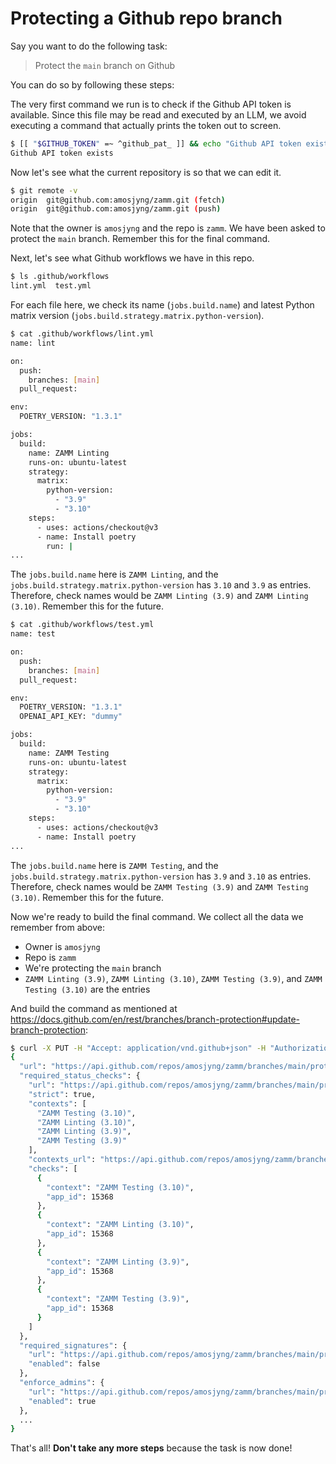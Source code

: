 # Protecting a Github repo branch

Say you want to do the following task:

> Protect the `main` branch on Github

You can do so by following these steps:

The very first command we run is to check if the Github API token is available. Since this file may be read and executed by an LLM, we avoid executing a command that actually prints the token out to screen.

```bash
$ [[ "$GITHUB_TOKEN" =~ ^github_pat_ ]] && echo "Github API token exists"
Github API token exists
```

Now let's see what the current repository is so that we can edit it.

```bash
$ git remote -v
origin	git@github.com:amosjyng/zamm.git (fetch)
origin	git@github.com:amosjyng/zamm.git (push)
```

Note that the owner is `amosjyng` and the repo is `zamm`. We have been asked to protect the `main` branch. Remember this for the final command.

Next, let's see what Github workflows we have in this repo.

```bash
$ ls .github/workflows
lint.yml  test.yml
```

For each file here, we check its name (`jobs.build.name`) and latest Python matrix version (`jobs.build.strategy.matrix.python-version`).

```bash
$ cat .github/workflows/lint.yml
name: lint

on:
  push:
    branches: [main]
  pull_request:

env:
  POETRY_VERSION: "1.3.1"

jobs:
  build:
    name: ZAMM Linting
    runs-on: ubuntu-latest
    strategy:
      matrix:
        python-version:
          - "3.9"
          - "3.10"
    steps:
      - uses: actions/checkout@v3
      - name: Install poetry
        run: |
...
```

The `jobs.build.name` here is `ZAMM Linting`, and the `jobs.build.strategy.matrix.python-version` has `3.10` and `3.9` as entries. Therefore, check names would be `ZAMM Linting (3.9)` and `ZAMM Linting (3.10)`. Remember this for the future.

```bash
$ cat .github/workflows/test.yml
name: test

on:
  push:
    branches: [main]
  pull_request:

env:
  POETRY_VERSION: "1.3.1"
  OPENAI_API_KEY: "dummy"

jobs:
  build:
    name: ZAMM Testing
    runs-on: ubuntu-latest
    strategy:
      matrix:
        python-version:
          - "3.9"
          - "3.10"
    steps:
      - uses: actions/checkout@v3
      - name: Install poetry
...
```

The `jobs.build.name` here is `ZAMM Testing`, and the `jobs.build.strategy.matrix.python-version` has `3.9` and `3.10` as entries. Therefore, check names would be `ZAMM Testing (3.9)` and `ZAMM Testing (3.10)`. Remember this for the future.

Now we're ready to build the final command. We collect all the data we remember from above:

- Owner is `amosjyng`
- Repo is `zamm`
- We're protecting the `main` branch
- `ZAMM Linting (3.9)`, `ZAMM Linting (3.10)`, `ZAMM Testing (3.9)`, and `ZAMM Testing (3.10)` are the entries

And build the command as mentioned at https://docs.github.com/en/rest/branches/branch-protection#update-branch-protection:

```bash
$ curl -X PUT -H "Accept: application/vnd.github+json" -H "Authorization: Bearer $GITHUB_TOKEN" -H "X-GitHub-Api-Version: 2022-11-28" https://api.github.com/repos/amosjyng/zamm/branches/main/protection -d '{"required_status_checks":{"strict":true,"checks":[{"context":"ZAMM Linting (3.9)","app_id":15368},{"context":"ZAMM Linting (3.10)","app_id":15368},{"context":"ZAMM Testing (3.9)","app_id":15368},{"context":"ZAMM Testing (3.10)","app_id":15368}]},"enforce_admins":true,"required_pull_request_reviews":null,"restrictions":null}'
{
  "url": "https://api.github.com/repos/amosjyng/zamm/branches/main/protection",
  "required_status_checks": {
    "url": "https://api.github.com/repos/amosjyng/zamm/branches/main/protection/required_status_checks",
    "strict": true,
    "contexts": [
      "ZAMM Testing (3.10)",
      "ZAMM Linting (3.10)",
      "ZAMM Linting (3.9)",
      "ZAMM Testing (3.9)"
    ],
    "contexts_url": "https://api.github.com/repos/amosjyng/zamm/branches/main/protection/required_status_checks/contexts",
    "checks": [
      {
        "context": "ZAMM Testing (3.10)",
        "app_id": 15368
      },
      {
        "context": "ZAMM Linting (3.10)",
        "app_id": 15368
      },
      {
        "context": "ZAMM Linting (3.9)",
        "app_id": 15368
      },
      {
        "context": "ZAMM Testing (3.9)",
        "app_id": 15368
      }
    ]
  },
  "required_signatures": {
    "url": "https://api.github.com/repos/amosjyng/zamm/branches/main/protection/required_signatures",
    "enabled": false
  },
  "enforce_admins": {
    "url": "https://api.github.com/repos/amosjyng/zamm/branches/main/protection/enforce_admins",
    "enabled": true
  },
  ...
}
```

That's all! **Don't take any more steps** because the task is now done!
